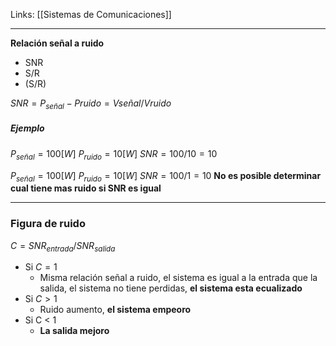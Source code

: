 Links: [[Sistemas de Comunicaciones]]
___

**Relación señal a ruido**
- SNR
- S/R
- (S/R)

$SNR = P_{señal} - P{ruido} = V{señal} / V{ruido}$
##### Ejemplo
$P_{señal} = 100 [W]$
$P_{ruido} = 10 [W]$
$SNR = 100 / 10 = 10$

$P_{señal} = 100 [W]$
$P_{ruido} = 10 [W]$
$SNR = 100 / 1 = 10$
**No es posible determinar cual tiene mas ruido si SNR es igual**

___
### Figura de ruido
$C=SNR_{entrada} / SNR_{salida}$
- Si $C = 1$
	- Misma relación señal a ruido, el sistema es igual a la entrada que la salida, el sistema no tiene perdidas, **el sistema esta ecualizado**
- Si $C > 1$
	- Ruido aumento, **el sistema empeoro**
- Si C < 1
	- **La salida mejoro**

